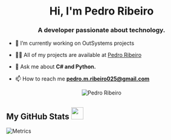 
<h1 align="center">Hi, I'm Pedro Ribeiro</h1>
<h3 align="center">A developer passionate about technology.</h3>

- 🔭 I’m currently working on OutSystems projects

- 👨‍💻 All of my projects are available at [Pedro Ribeiro](https://github.com/PedroFR5)

- 💬 Ask me about **C# and Python.**

- 📫 How to reach me **pedro.m.ribeiro025@gmail.com**

<p align="center"><img align="center" src="https://github-readme-stats.vercel.app/api/top-langs?username=PedroFR5&show_icons=true&locale=en&layout=compact" alt="Pedro Ribeiro" /></p>


<h2> My GitHub Stats <img src='https://media1.giphy.com/media/du3J3cXyzhj75IOgvA/giphy.gif?cid=ecf05e47x2g034i9pzwtzzsd3xgg2w9nr94t4tflbbgo3008&rid=giphy.gif' width='32px'> </h2>

![Metrics](https://metrics.lecoq.io/PedroFR5?template=terminal&base.header=0&base.activity=0&base.repositories=0&base.metadata=0&languages=1&languages.limit=8&languages.colors=github&languages.threshold=0%25&config.timezone=America%2FToronto)
